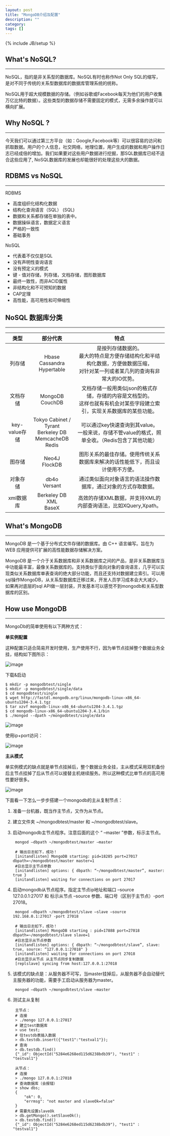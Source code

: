 ```yaml
---
layout: post
title: "MongoDB介绍及配置"
description: ""
category: 
tags: []
---
```

{% include JB/setup %}

## What's NoSQL?

------------

NoSQL，指的是非关系型的数据库。NoSQL有时也称作Not Only SQL的缩写，是对不同于传统的关系型数据库的数据库管理系统的统称。

NoSQL用于超大规模数据的存储。（例如谷歌或Facebook每天为他们的用户收集万亿比特的数据）。这些类型的数据存储不需要固定的模式，无需多余操作就可以横向扩展。

## Why NoSQL ?

-------------

今天我们可以通过第三方平台（如：Google,Facebook等）可以很容易的访问和抓取数据。用户的个人信息，社交网络，地理位置，用户生成的数据和用户操作日志已经成倍的增加。我们如果要对这些用户数据进行挖掘，那SQL数据库已经不适合这些应用了, NoSQL数据库的发展也却能很好的处理这些大的数据。

## RDBMS vs NoSQL

-------------

RDBMS 

- 高度组织化结构化数据 
- 结构化查询语言（SQL） (SQL) 
- 数据和关系都存储在单独的表中。 
- 数据操纵语言，数据定义语言 
- 严格的一致性
- 基础事务

NoSQL 

- 代表着不仅仅是SQL
- 没有声明性查询语言
- 没有预定义的模式
- 键 - 值对存储，列存储，文档存储，图形数据库
- 最终一致性，而非ACID属性
- 非结构化和不可预知的数据
- CAP定理 
- 高性能，高可用性和可伸缩性

## NoSQL 数据库分类

------------

|类型|部分代表|特点|
|:---------:|:------:|:-------:|
|列存储|Hbase<br>Cassandra<br>Hypertable|是按列存储数据的。<br>最大的特点是方便存储结构化和半结构化数据，方便做数据压缩，<br>对针对某一列或者某几列的查询有非常大的IO优势。|
|文档存储|MongoDB<br>CouchDB|文档存储一般用类似json的格式存储，存储的内容是文档型的。<br>这样也就有有机会对某些字段建立索引，实现关系数据库的某些功能。|
|key-value存储|Tokyo Cabinet / Tyrant<br>Berkeley DB<br>MemcacheDB<br>Redis|可以通过key快速查询到其value。<br>一般来说，存储不管value的格式，照单全收。（Redis包含了其他功能）|
|图存储|Neo4J<br>FlockDB|图形关系的最佳存储。使用传统关系数据库来解决的话性能低下，而且设计使用不方便。|
|对象存储|db4o<br>Versant|通过类似面向对象语言的语法操作数据库，通过对象的方式存取数据。|
|xml数据库|Berkeley DB XML<br>BaseX|高效的存储XML数据，并支持XML的内部查询语法，比如XQuery,Xpath。|


## What's MongoDB

----------

MongoDB 是一个基于分布式文件存储的数据库。由 C++ 语言编写。旨在为 WEB 应用提供可扩展的高性能数据存储解决方案。

MongoDB 是一个介于关系数据库和非关系数据库之间的产品，是非关系数据库当中功能最丰富，最像关系数据库的。支持类似于面向对象的查询语言，几乎可以实现类似关系数据库单表查询的绝大部分功能，而且还支持对数据建立索引。可以用sql操作MongoDB，从关系型数据库迁移过来，开发人员学习成本会大大减少。如果再对底层的sql API做一层封装，开发基本可以感觉不到mongodb和关系型数据库的区别。


## How use MongoDB

---------

MongoDb的简单使用有以下两种方式：

**单实例配置**

这种配置只适合简易开发时使用，生产使用不行，因为单节点挂掉整个数据业务全挂，结构如下图所示：

![image](https://raw.githubusercontent.com/yuzujin/yuzujin.github.com/master/_images/mongo1.jpg)

下载&启动

	$ mkdir -p mongodbtest/single 
	$ mkdir -p mongodbtest/single/data
	$ cd mongodbtest/single
	$ wget http://fastdl.mongodb.org/linux/mongodb-linux-x86_64-ubuntu1204-3.4.1.tgz
	$ tar xzvf mongodb-linux-x86_64-ubuntu1204-3.4.1.tgz
	$ cd mongodb-linux-x86_64-ubuntu1204-3.4.1/bin
	$ ./mongod --dpath ~/mongodbtest/single/data
	
![image](https://raw.githubusercontent.com/yuzujin/yuzujin.github.com/master/_images/mongo2.png)

使用ip+port访问：

![image](https://raw.githubusercontent.com/yuzujin/yuzujin.github.com/master/_images/mongo3.png)

**主从模式**

单实例模式的缺点就是单节点挂掉后，整个数据业务全挂，主从模式采用双机备份后主节点挂掉了后从节点可以接替主机继续服务。所以这种模式比单节点的高可用性要好很多。


![image](https://raw.githubusercontent.com/yuzujin/yuzujin.github.com/master/_images/mongo4.jpg)
	
下面看一下怎么一步步搭建一个mongodb的主从复制节点：

1. 准备一台机器，既当作主节点，又作为从节点。

2. 建立文件夹 ~/mongodbtest/master 和 ~/mongodbtest/slave。

3. 启动mongodb主节点程序。注意后面的这个 “ –master ”参数，标示主节点。

		mongod –dbpath ~/mongodbtest/master –master

		# 输出日志如下，成功！
		[initandlisten] MongoDB starting: pid=18285 port=27017 dbpath=~/mongodbtest/master master=1
		#日志显示主节点参数
		[initandlisten] options: { dbpath: “~/mongodbtest/master”, master: true }
		[initandlisten] waiting for connections on port 27017

4. 启动mongodb从节点程序。指定主节点ip地址和端口 –source 127.0.0.1:27017 和 标示从节点 –source 参数、端口号（区别于主节点）-port 27018。

		mongod –dbpath ~/mongodbtest/slave –slave –source 192.168.0.1:27017 -port 27018

		# 输出日志如下，成功！
		[initandlisten] MongoDB starting : pid=17888 port=27018 dbpath=~/mongodbtest/slave slave=1
		#日志显示从节点参数
		[initandlisten] options: { dbpath: “~/mongodbtest/slave”, slave: true, source: “127.0.0.1:27018" }
		[initandlisten] waiting for connections on port 27018
		#日志显示从节点 从主节点同步复制数据
		[replslave] syncing from host:127.0.0.1:27018

5. 该模式的缺点是：从服务器不可写，当master挂掉后，从服务器不会自动替代主服务器的功能，需要手工启动从服务器为master。
	
		mongod –dbpath ~/mongodbtest/slave –master
	
6. 测试主从复制

		主节点：
		# 连接
		> ./mongo 127.0.0.1:27017
		# 建立test数据库
		> use test;
		# 往testdb表插入数据
		> db.testdb.insert({"test1":"testval1"});
		# 查询
		> db.testdb.find()
		{"_id": ObjectId("5284e6268ed115d6238bdb39"), "test1" : "testval1"}
		
		从节点：
		# 连接
		> ./mongo 127.0.0.1:27018
		# 查询数据库（会报错）
		> show dbs;
		{ 
			"ok": 0,
		  	"errmsg": "not master and slaveOk=false"
		}
		# 需要先设置slaveOk
		> db.getMongo().setSlaveOk();
		> db.testdb.find()
		{"_id": ObjectId("5284e6268ed115d6238bdb39"), "test1" : "testval1"}
	
	
	
